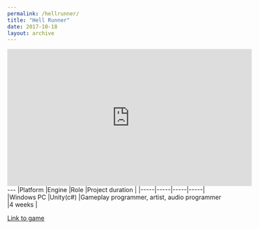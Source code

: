 ```yaml
---
permalink: /hellrunner/
title: "Hell Runner"
date: 2017-10-18
layout: archive
---
```

<iframe width="560" height="315" src="https://www.youtube.com/embed/g6FlWQevKww" frameborder="0" gesture="media" allow="encrypted-media" allowfullscreen></iframe>
---
|Platform  |Engine  |Role   |Project duration   |
|-----|-----|-----|-----|
|Windows PC  |Unity(c#)  |Gameplay programmer, artist, audio programmer  |4 weeks  |

[Link to game](https://jjrwalker.github.io/hellrunnergame/)
